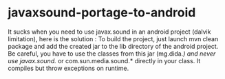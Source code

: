 # javaxsound-portage-to-android
It sucks when you need to use javax.sound in an android project (dalvik limitation), here is the solution : 
To build the project, just launch mvn clean package and add the created jar to the lib directory of the android project.
Be careful, you have to use the classes from this jar (mg.dida.*) and never use javax.sound.* or com.sun.media.sound.* directly in your class. It compiles but throw exceptions on runtime.
